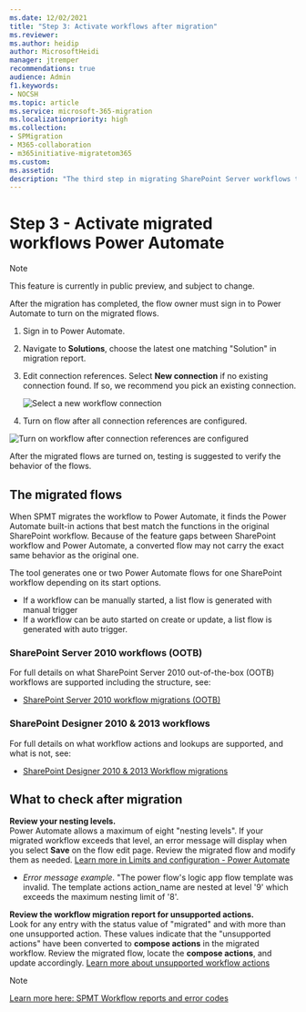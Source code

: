 ```yaml
---
ms.date: 12/02/2021
title: "Step 3: Activate workflows after migration"
ms.reviewer:
ms.author: heidip
author: MicrosoftHeidi
manager: jtremper
recommendations: true
audience: Admin
f1.keywords:
- NOCSH
ms.topic: article
ms.service: microsoft-365-migration
ms.localizationpriority: high
ms.collection:
- SPMigration
- M365-collaboration
- m365initiative-migratetom365
ms.custom:
ms.assetid:
description: "The third step in migrating SharePoint Server workflows to Microsoft 365, activating the migrating flows."
---
```


# Step 3 - Activate migrated workflows Power Automate

> [!NOTE]
> This feature is currently in public preview, and subject to change.

After the migration has completed, the flow owner must sign in to Power Automate to turn on the migrated flows.

1. Sign in to Power Automate.
2. Navigate to **Solutions**, choose the latest one matching "Solution" in migration report.
3. Edit connection references. Select **New connection** if no existing connection found. If so, we recommend you pick an existing connection.

   ![Select a new workflow connection](media/spmt-workflow-automate-connection.png)

4. Turn on flow after all connection references are configured.

![Turn on workflow after connection references are configured](media/spmt-workflow-turn-on-flow-after-connection.png)

After the migrated flows are turned on, testing is suggested to verify the behavior of the flows.

## The migrated flows

When SPMT migrates the workflow to Power Automate, it finds the Power Automate built-in actions that best match the functions in the original SharePoint workflow. Because of the feature gaps between SharePoint workflow and Power Automate, a converted flow may not carry the exact same behavior as the original one.

The tool generates one or two Power Automate flows for one SharePoint workflow depending on its start options.

- If a workflow can be manually started, a list flow is generated with manual trigger
- If a workflow can be auto started on create or update, a list flow is generated with auto trigger.

###  SharePoint Server 2010 workflows (OOTB)

For full details on what SharePoint Server 2010 out-of-the-box (OOTB) workflows are supported including the structure, see:

- [SharePoint Server 2010 workflow migrations (OOTB)](spmt-workflow-migrated-flows.md) 

###  SharePoint Designer 2010 & 2013 workflows

For full details on what workflow actions and lookups are supported, and what is not, see:

- [SharePoint Designer 2010 & 2013 Workflow migrations](spmt-workflow-migration-spd.md)

## What to check after migration

**Review your nesting levels.** </br>Power Automate allows a maximum of eight "nesting levels". If your migrated workflow exceeds that level, an error message will display when you select **Save** on the flow edit page. Review the migrated flow and modify them as needed. [Learn more in Limits and configuration - Power Automate](/power-automate/limits-and-config#flow-definition-limits)

- *Error message example*. "The power flow's logic app flow template was invalid. The template actions action_name are nested at level '9' which exceeds the maximum nesting limit of '8'.

**Review the workflow migration report for unsupported actions.** </br>Look for any entry with the status value of "migrated" and with more than one unsupported action. These values indicate that the "unsupported actions" have been converted to **compose actions** in the migrated workflow. Review the migrated flow, locate the **compose actions**, and update accordingly. [Learn more about unsupported workflow actions](/sharepointmigration/spmt-workflow-migration-spd#designer-workflow-actions-not-migrated)

>[!Note]
>[Learn more here: SPMT Workflow reports and error codes](spmt-workflow-report-and-error-codes.md)